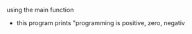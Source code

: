using the main function                                                                                                  

* this program prints "programming is positive, zero, negativ
